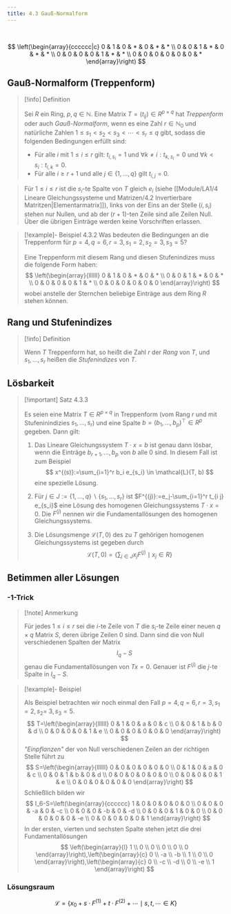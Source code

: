 ```yaml
---
title: 4.3 Gauß-Normalform
---
```


<br/>

$$
\left(\begin{array}{cccccc|c}
0 & 1 & 0 & * & 0 & * & * \\
0 & 0 & 1 & * & 0 & * & * \\
0 & 0 & 0 & 0 & 1 & * & * \\
0 & 0 & 0 & 0 & 0 & 0 & *
\end{array}\right)
$$

## Gauß-Normalform (Treppenform)

> [!info] Definition 
> 
> Sei $R$ ein Ring, $p,q \in \mathbb{N}$.
>Eine Matrix $T=\left(t_{i j}\right) \in R^{p \times q}$ hat *Treppenform* oder auch *Gauß-Normalform*, wenn es eine Zahl $r \in \mathbb{N}_0$ und natürliche Zahlen $1 \leq s_1<s_2<s_3<\cdots<s_r \leq q$ gibt, sodass die folgenden Bedingungen erfüllt sind:
> 
> - Für alle $i$ mit $1 \leq i \leq r$ gilt: $t_{i, s_i}=1$ und $\forall k \neq i: t_{k, s_i}=0$ und $\forall k<s_i: t_{i, k}=0$.
> - Für alle $i \geq r+1$ und alle $j \in\{1, \ldots, q\}$ gilt $t_{i, j}=0$.

> Für $1 \leq i \leq r$ ist die $s_i$-te Spalte von $T$ gleich $e_i$ (siehe [[Module/LA1/4 Lineare Gleichungssysteme und Matrizen/4.2 Invertierbare Matritzen|Elementarmatrix]]), links von der Eins an der Stelle $\left(i, s_i\right)$ stehen nur Nullen, und ab der $(r+1)$-ten Zeile sind alle Zeilen Null.
> Über die übrigen Einträge werden keine Vorschriften erlassen.

> [!example]- Beispiel 4.3.2
> Was bedeuten die Bedingungen an die Treppenform für $p=4, q=6, r=3, s_1=2, s_2=3, s_3=5$? 
> 
> Eine Treppenform mit diesem Rang und diesen Stufenindizes muss die folgende Form haben:
> $$
> \left(\begin{array}{llllll}
> 0 & 1 & 0 & * & 0 & * \\
> 0 & 0 & 1 & * & 0 & * \\
> 0 & 0 & 0 & 0 & 1 & * \\
> 0 & 0 & 0 & 0 & 0 & 0
> \end{array}\right)
> $$
> wobei anstelle der Sternchen beliebige Einträge aus dem Ring $R$ stehen können.

## Rang und Stufenindizes

> [!info] Definition 
> 
> Wenn $T$ Treppenform hat, so heißt die 
> Zahl $r$ der *Rang* von $T$, 
> und $s_1, \ldots, s_r$ heißen die *Stufenindizes* von $T$.

## Lösbarkeit

> [!important] Satz 4.3.3
> 
> Es seien eine Matrix $T \in R^{p \times q}$ in Treppenform (vom Rang $r$ und mit Stufeninindizies $s_{1},\dots,s_{r}$) und eine Spalte $b=(b_{1},\dots ,b_{p})^\top \in R^p$ gegeben. Dann gilt:
> 
> 1. Das Lineare Gleichungssystem $T \cdot x=b$ ist genau dann lösbar, wenn die Einträge $b_{r+1}, \ldots, b_p$ von $b$ alle $0$ sind. In diesem Fall ist zum Beispiel
>    $$
>    x^{(s)}:=\sum_{i=1}^r b_i e_{s_i} \in \mathcal{L}(T, b)
>    $$
>     eine spezielle Lösung.
>
> 2. Für $j \in J:=\{1, \ldots, q\} \backslash\left\{s_1, \ldots, s_r\right\}$ ist $F^{(j)}:=e_j-\sum_{i=1}^r t_{i j} e_{s_i}$ eine Lösung des homogenen Gleichungssystems $T \cdot x=0$. Die $F^{(j)}$ nennen wir die Fundamentallösungen des homogenen Gleichungssystems.
> 
> 3.  Die Lösungsmenge $\mathcal{L}(T, 0)$ des zu $T$ gehörigen homogenen Gleichungssystems ist gegeben durch
> $$
> \mathcal{L}(T, 0)=\left\{\sum_{j \in J} x_j F^{(j)} \mid x_j \in R\right\}
> $$

## Betimmen aller Lösungen

### -1-Trick

> [!note] Anmerkung
> 
> Für jedes $1 \leq i \leq r$ sei die $i$-te Zeile von $T$ die $s_i$-te Zeile einer neuen $q \times q$ Matrix $S$, deren übrige Zeilen $0$ sind.
> Dann sind die von Null verschiedenen Spalten der Matrix
> $$
> I_q-S
> $$
> genau die Fundamentallösungen von $T x=0$.
> Genauer ist $F^{(j)}$ die $j$-te Spalte in $I_q-S$.

> [!example]- Beispiel 
> 
> Als Beispiel betrachten wir noch einmal den Fall $p=4, q=6, r=3, s_1=2, s_2=$ $3, s_3=5$.
> $$
> T=\left(\begin{array}{llllll}
> 0 & 1 & 0 & a & 0 & c \\
> 0 & 0 & 1 & b & 0 & d \\
> 0 & 0 & 0 & 0 & 1 & e \\
> 0 & 0 & 0 & 0 & 0 & 0
> \end{array}\right)
> $$
> *"Einpflanzen"* der von Null verschiedenen Zeilen an der richtigen Stelle führt zu
> $$
> S=\left(\begin{array}{llllll}
> 0 & 0 & 0 & 0 & 0 & 0 \\
> 0 & 1 & 0 & a & 0 & c \\
> 0 & 0 & 1 & b & 0 & d \\
> 0 & 0 & 0 & 0 & 0 & 0 \\
> 0 & 0 & 0 & 0 & 1 & e \\
> 0 & 0 & 0 & 0 & 0 & 0
> \end{array}\right)
> $$
> Schließlich bilden wir
> $$
> I_6-S=\left(\begin{array}{cccccc}
> 1 & 0 & 0 & 0 & 0 & 0 \\
> 0 & 0 & 0 & -a & 0 & -c \\
> 0 & 0 & 0 & -b & 0 & -d \\
> 0 & 0 & 0 & 1 & 0 & 0 \\
> 0 & 0 & 0 & 0 & 0 & -e \\
> 0 & 0 & 0 & 0 & 0 & 1
> \end{array}\right)
> $$
> In der ersten, vierten und sechsten Spalte stehen jetzt die drei Fundamentallösungen
> $$
> \left(\begin{array}{l}
> 1 \\
> 0 \\
> 0 \\
> 0 \\
> 0 \\
> 0
> \end{array}\right),\left(\begin{array}{c}
> 0 \\
> -a \\
> -b \\
> 1 \\
> 0 \\
> 0
> \end{array}\right),\left(\begin{array}{c}
> 0 \\
> -c \\
> -d \\
> 0 \\
> -e \\
> 1
>  \end{array}\right)
> $$

### Lösungsraum

$$\mathcal{L}=\left\{x_0+s \cdot F^{(1)}+t \cdot F^{(2)}+\cdots \mid s, t, \cdots \in K\right\}$$